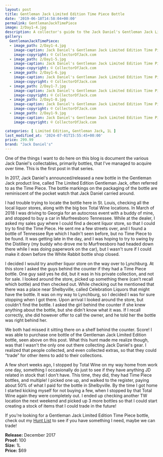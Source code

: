 ```yaml
---
layout: post
title: Gentleman Jack Limited Edition Time Piece Bottle
date: '2019-06-18T14:58:04+00:00'
permalink: GentlemanJackTimePiece
image: 2/Day1-4.jpg
description: A collector's guide to the Jack Daniel's Gentleman Jack Limited Edition Time Piece Bottle
gallery:
  GentlemanJackTimePiece:
  - image_path: 2/Day1-4.jpg
    image-caption: Jack Daniel's Gentleman Jack Limited Edition Time Piece Bottle
    image-copyright: © CollectorOfJack.com
  - image_path: 2/Day1-5.jpg
    image-caption: Jack Daniel's Gentleman Jack Limited Edition Time Piece Bottle
    image-copyright: © CollectorOfJack.com
  - image_path: 2/Day1-6.jpg
    image-caption: Jack Daniel's Gentleman Jack Limited Edition Time Piece Bottle
    image-copyright: © CollectorOfJack.com
  - image_path: 2/Day1-7.jpg
    image-caption: Jack Daniel's Gentleman Jack Limited Edition Time Piece Bottle
    image-copyright: © CollectorOfJack.com
  - image_path: 2/Day1-8.jpg
    image-caption: Jack Daniel's Gentleman Jack Limited Edition Time Piece Bottle
    image-copyright: © CollectorOfJack.com
  - image_path: 2/Day1-9.jpg
    image-caption: Jack Daniel's Gentleman Jack Limited Edition Time Piece Bottle
    image-copyright: © CollectorOfJack.com

categories: [ Limited Edition, Gentleman Jack, 1L ]
last_modified_at: '2024-07-01T15:55:45+00:00'
price: 299.99
brand: "Jack Daniel's"
---
```

One of the things I want to do here on this blog is document the various Jack Daniel's collectables, primarily bottles, that I've managed to acquire over time. This is the first post in that series.

In 2017, Jack Daniel's announced/released a new bottle in the Gentleman Jack product line, called The Limited Edition Gentleman Jack, often referred to as the Time Piece. The bottle markings on the packaging of the bottle are reminiscent of the pocket watch that Jack Daniel carried around.

I had trouble trying to locate the bottle here in St. Louis, checking all the local liquor stores, along with the big box Total Wine locations. In March of 2018 I was driving to Georgia for an autocross event with a buddy of mine, and stopped to buy a car in Murfreesboro Tennessee. While at the dealer, I asked my sales guy where I could find a decent liquor store, so that I could try to find the Time Piece. He sent me a few streets over, and I found a bottle of Tennessee Rye which I hadn't seen before, but no Time Piece to be found. It was getting late in the day, and I was hoping to try to swing by the Distillery (my buddy who drove me to Murfreesboro had headed down there while I was doing paperwork on the car), but I wasn't sure if I could make it down before the White Rabbit bottle shop closed.

I decided I would try another liquor store on the way over to Lynchburg. At this store I asked the guys behind the counter if they had a Time Piece bottle. One guy said yes he did, but it was in his private collection, and not for sale. I looked around the store, picked up something there (can't recall which bottle) and then checked out. While checking out he mentioned that there was a place near Shelbyville, called Celebration Liquors that might have the bottle. It was on my way to Lynchburg, so I decided I was for sure stopping when I got there. Upon arrival I looked around the store, but couldn't find the bottle. I asked the girl behind the counter if she knew anything about the bottle, but she didn't know what it was. If I recall correctly, she did however offer to call the owner, and he told her the bottle was right behind her.

We both had missed it sitting there on a shelf behind the counter. Score! I was able to purchase one bottle of the Gentleman Jack Limited Edition bottle, seen above on this post. What this hunt made me realize though, was that I wasn't the only one out there collecting Jack Daniel's gear. I realized that people collected, and even collected extras, so that they could “trade” for other items to add to their collections.

A few short weeks ago, I stopped by Total Wine on my way home from work one day, something I occasionally do just to see if they have anything JD related in stock that I don't have. This time, they did, they had Time Piece bottles, and multiple! I picked one up, and walked to the register, paying about 50% of what I paid for the bottle in Shelbyville. By the time I got home I started kicking myself for not buying a few, when I stopped by that Total Wine again they were completely out. I ended up checking another TW location the next weekend and picked up 3 more bottles so that I could start creating a stock of items that I could trade in the future!

If you're looking for a Gentleman Jack Limited Edition Time Piece bottle, check out my [Hunt List](/huntlist) to see if you have something I need, maybe we can trade!

**Release:** December 2017  
**Proof:** 100  
**Size:** 1L  
**Price:** $69  
